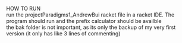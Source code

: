 HOW TO RUN\
run the projectParadigms1_AndrewBui racket file in a racket IDE. The program should run and the prefix calculator should be availble\
the bak folder is not important, as its only the backup of my very first version (it only has like 3 lines of commenting)
